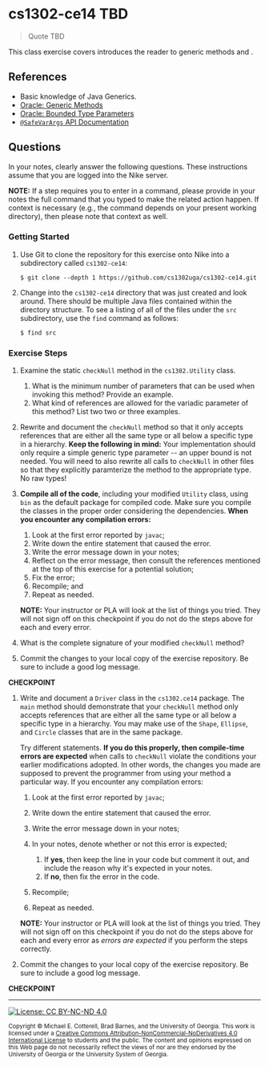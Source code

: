 
# cs1302-ce14 TBD

> Quote TBD

This class exercise covers introduces the reader to generic methods and .

## References

* Basic knowledge of Java Generics.
* [Oracle: Generic Methods](https://docs.oracle.com/javase/tutorial/extra/generics/methods.html)
* [Oracle: Bounded Type Parameters](https://docs.oracle.com/javase/tutorial/java/generics/bounded.html)
* [`@SafeVarArgs` API Documentation](https://docs.oracle.com/javase/8/docs/api/java/lang/SafeVarargs.html)

## Questions

In your notes, clearly answer the following questions. These instructions assume that you are 
logged into the Nike server. 

**NOTE:** If a step requires you to enter in a command, please provide in your notes the full 
command that you typed to make the related action happen. If context is necessary (e.g., the 
command depends on your present working directory), then please note that context as well.

### Getting Started

1. Use Git to clone the repository for this exercise onto Nike into a subdirectory called `cs1302-ce14`:

   ```
   $ git clone --depth 1 https://github.com/cs1302uga/cs1302-ce14.git
   ```

1. Change into the `cs1302-ce14` directory that was just created and look around. There should be
   multiple Java files contained within the directory structure. To see a listing of all of the 
   files under the `src` subdirectory, use the `find` command as follows:
   
   ```
   $ find src
   ```

### Exercise Steps

1. Examine the static `checkNull` method in the `cs1302.Utility` 
   class. 

   1. What is the minimum number of parameters that can be used 
      when invoking this method?
      Provide an example.
   1. What kind of references are allowed for the variadic 
      parameter of this method? 
      List two two or three examples.
   
1. Rewrite and document the `checkNull` method so that it only 
   accepts references that are either all the same type or all 
   below a specific type in a hierarchy. **Keep the following in 
   mind:** Your implementation should only require a simple generic 
   type parameter -- an upper bound is not needed.
   You will need to also rewrite all calls to `checkNull` in other 
   files so that they explicitly paramterize the method to the 
   appropriate type. No raw types!
   
1. **Compile all of the code**, including your modified `Utility` 
   class, using `bin` as the default package for compiled code. 
   Make sure you compile the classes in the proper order considering 
   the dependencies. **When you encounter any compilation errors:**
   
   1. Look at the first error reported by `javac`;
   1. Write down the entire statement that caused the error.
   1. Write the error message down in your notes;
   1. Reflect on the error message, then consult the references
      mentioned at the top of this exercise for a potential
	  solution; 
   1. Fix the error;
   1. Recompile; and
   1. Repeat as needed. 
   
   **NOTE:** Your instructor or PLA will look at the list of things
   you tried. They will not sign off on this checkpoint if you do 
   not do the steps above for each and every error.

1. What is the complete signature of your modified `checkNull`
   method?
   
1. Commit the changes to your local copy of the exercise repository. 
   Be sure to include a good log message.

**CHECKPOINT**

1. Write and document a `Driver` class in the `cs1302.ce14` package. 
   The `main` method should demonstrate that your `checkNull` method 
   only accepts references that are either all the same type or all 
   below a specific type in a hierarchy. You may make use of the 
   `Shape`, `Ellipse`, and `Circle` classes that are in the same 
   package. 
   
   Try different statements. **If you do this properly, then 
   compile-time errors are expected** when calls to `checkNull`
   violate the conditions your earlier modifications adopted. 
   In other words, the changes you made are supposed to prevent 
   the programmer from using your method a particular way. 
   If you encounter any compilation errors:
   
   1. Look at the first error reported by `javac`;
   1. Write down the entire statement that caused the error.
   1. Write the error message down in your notes;
   1. In your notes, denote whether or not this error is expected;

	  1. If **yes**, then keep the line in your code but comment it 
	     out, and include the reason why it's expected in your notes.
	  1. If **no**, then fix the error in the code.
	  
   1. Recompile;
   1. Repeat as needed. 
   
   **NOTE:** Your instructor or PLA will look at the list of things
   you tried. They will not sign off on this checkpoint if you do 
   not do the steps above for each and every error as 
   _errors are expected_ if you perform the steps correctly.

1. Commit the changes to your local copy of the exercise repository. 
   Be sure to include a good log message.

**CHECKPOINT**

<hr/>

[![License: CC BY-NC-ND 4.0](https://img.shields.io/badge/License-CC%20BY--NC--ND%204.0-lightgrey.svg)](http://creativecommons.org/licenses/by-nc-nd/4.0/)

<small>
Copyright &copy; Michael E. Cotterell, Brad Barnes, and the University of Georgia.
This work is licensed under a <a rel="license" href="http://creativecommons.org/licenses/by-nc-nd/4.0/">Creative Commons Attribution-NonCommercial-NoDerivatives 4.0 International License</a> to students and the public.
The content and opinions expressed on this Web page do not necessarily reflect the views of nor are they endorsed by the University of Georgia or the University System of Georgia.
</small>
